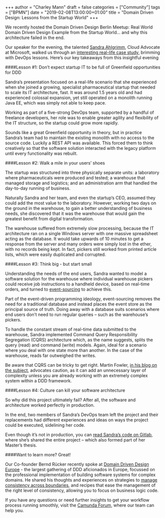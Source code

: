﻿+++
author = "Charley Mann"
draft = false
categories = ["Community"]
tags = ["BPMN"]
date = "2019-02-08T13:00:00+01:00"
title = "Domain Driven Design: Lessons from the Startup World"
+++

We recently hosted the Domain Driven Design Berlin Meetup: Real World Domain Driven Design Example from the Startup World... and why this architecture failed in the end.

Our speaker for the evening, the talented [Sandra Ahlgrimm](https://twitter.com/skriemhild), Cloud Advocate at Microsoft, walked us through an [interesting real-life case study](https://www.slideshare.net/sandramarlii/real-world-domain-driven-design-example), brimming with DevOps lessons. Here’s our key takeaways from this insightful evening

<!--more-->

####Lesson #1: Don’t expect startup IT to be full of Greenfield opportunities for DDD

Sandra’s presentation focused on a real-life scenario that she experienced when she joined a growing, specialist pharmaceutical startup that needed to scale its IT architecture, fast. It was around 1.5 years old and had experienced colossal expansion, yet still operated on a monolith running Java EE, which was simply not able to keep pace.

Working as part of a five-strong DevOps team, supported by a handful of freelance developers, her role was to enable greater agility and flexibility of the IT structure, so the startup could grow more rapidly.

Sounds like a great Greenfield opportunity in theory, but in practice Sandra’s team had to maintain the existing monolith with no access to the source code. Luckily a REST API was available. This forced them to think creatively so that the software solution interacted with the legacy platform until every functionality was rebuilt.

####Lesson #2: Walk a mile in your users’ shoes

The startup was structured into three physically separate units: a laboratory where pharmaceuticals were produced and tested; a warehouse that managed storage and logistics; and an administration arm that handled the day-to-day running of business.

Naturally Sandra and her team, and even the startup’s CEO, assumed they could add the most value to the laboratory. However, working two days on the ground in the warehouse, to gain a better understanding of business needs, she discovered that it was the warehouse that would gain the greatest benefit from digital transformation.

The warehouse suffered from extremely slow processing, because the IT architecture ran on a single Windows server with one massive spreadsheet acting as the database. It would take upwards of 10 minutes to get a response from the server and many orders were simply lost in the ether, with no records being kept. In fact, pickers still worked from printed article lists, which were easily duplicated and corrupted.

####Lesson #3: Think big - but start small  

Understanding the needs of the end users, Sandra wanted to model a software solution for the warehouse where individual warehouse pickers could receive job instructions to a handheld device, based on real-time orders, and turned to [event-sourcing](https://martinfowler.com/articles/201701-event-driven.html) to achieve this.   

Part of the event-driven programming ideology, event-sourcing removes the need for a traditional database and instead places the event store as the principal source of truth. Doing away with a database suits scenarios where end users don’t need to run regular queries – such as the warehouse’s pickers.

To handle the constant stream of real-time data submitted to the warehouse, Sandra implemented Command Query Responsibility Segregation (CQRS) architecture which, as the name suggests, splits the query (read) and command (write) models. Again, ideal for a scenario where you deal with one state more than another. In the case of the warehouse, reads far outweighed the writes.

Be aware that CQRS can be tricky to get right. Martin Fowler, [in his blog on the subject](https://martinfowler.com/bliki/CQRS.html), advocates caution, as it can add an unnecessary layer of complexity unless you are already working with an extremely complex system within a DDD framework.   

####Lesson #4: Culture can kill your software architecture

So why did this project ultimately fail? After all, the software and architecture worked perfectly in production.

In the end, two members of Sandra’s DevOps team left the project and their replacements had different experiences and ideas on ways the project could be executed, sidelining her code.

Even though it’s not in production, you can [read Sandra’s code on Gitlab](https://gitlab.com/SandraKriemann/Microservice-Picking-Usecase), where she’s shared the entire project – which also formed part of her Master’s thesis.

####Want to learn more? Great!

Our Co-founder Bernd Rücker recently spoke at [Domain Driven Design Europe](https://dddeurope.com/2019/) - the largest gathering of DDD aficionados in Europe, focussed on the professional implementation of building software systems for complex domains. He shared his thoughts and experiences on strategies to [manage consistency across boundaries](https://www.slideshare.net/BerndRuecker/ddd-europe-2019-lost-in-transaction), and recipes that ease the management of the right level of consistency, allowing you to focus on business logic code.

If you have any questions or need further insights to get your workflow process running smoothly, visit the [Camunda Forum](https://forum.camunda.org/), where our team can help you.  
